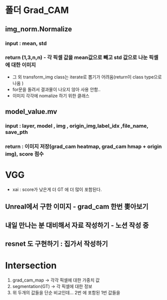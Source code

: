 # 폴더 Grad_CAM 
## img_norm.Normalize 
### input : mean, std 
### return (1,3,n,n) - 각 픽셀 값을 mean값으로 빼고 std 값으로 나눈 픽셀에 대한 이미지 

- 그 외 transform_img class는 iterate로 뽑기가 어려움(return이 class type으로 나옴 )
- for문을 돌려서 결과물이 나오지 않아 사용 안함.. 
- 이미지 각각에 nomalize 하기 위한 클래스 


## model_value.mv 
### input : layer, model , img , origin_img,label_idx ,file_name, save_pth 
### return : 이미지 저장(grad_cam heatmap, grad_cam hmap + origin img), score 점수 


# VGG 
- xai : score가 낮은게 더 GT 에 더 많이 포함된다. 

## Unreal에서 구한 이미지 - grad_cam 한번 뽖아보기 
## 내일 만나는 분 대비해서 자료 작성하기 - 노션 작성 중 
## resnet 도 구현하기 : 집가서 작성하기 

# Intersection 
1. grad_cam_map -> 각각 픽셀에 대한 가중치 값 
2. segmentation(GT) -> 각 픽셀에 대한 정보 
3. 위 두개의 값들을 단순 비교인데... 2번 에 포함된 1번 값들을 




